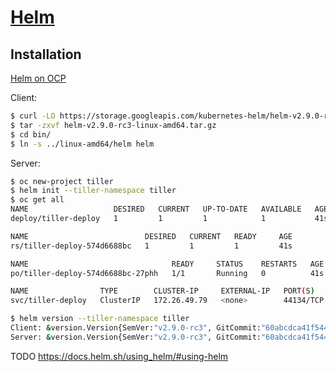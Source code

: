 # [Helm](https://helm.sh/)

## Installation

[Helm on OCP](https://blog.openshift.com/getting-started-helm-openshift/)

Client:

```sh
$ curl -LO https://storage.googleapis.com/kubernetes-helm/helm-v2.9.0-rc3-linux-amd64.tar.gz
$ tar -zxvf helm-v2.9.0-rc3-linux-amd64.tar.gz
$ cd bin/
$ ln -s ../linux-amd64/helm helm
```

Server:

```sh
$ oc new-project tiller
$ helm init --tiller-namespace tiller
$ oc get all
NAME                   DESIRED   CURRENT   UP-TO-DATE   AVAILABLE   AGE
deploy/tiller-deploy   1         1         1            1           41s

NAME                          DESIRED   CURRENT   READY     AGE
rs/tiller-deploy-574d6688bc   1         1         1         41s

NAME                                READY     STATUS    RESTARTS   AGE
po/tiller-deploy-574d6688bc-27phh   1/1       Running   0          41s

NAME                TYPE        CLUSTER-IP     EXTERNAL-IP   PORT(S)     AGE
svc/tiller-deploy   ClusterIP   172.26.49.79   <none>        44134/TCP   41s

$ helm version --tiller-namespace tiller
Client: &version.Version{SemVer:"v2.9.0-rc3", GitCommit:"60abcdca41f544caaecb224acbfb92aee11e1f6e", GitTreeState:"clean"}
Server: &version.Version{SemVer:"v2.9.0-rc3", GitCommit:"60abcdca41f544caaecb224acbfb92aee11e1f6e", GitTreeState:"clean"}

```

TODO https://docs.helm.sh/using_helm/#using-helm
